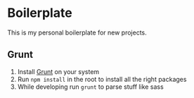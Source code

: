 Boilerplate
===========

This is my personal boilerplate for new projects.

## Grunt

1. Install [Grunt](http://gruntjs.com/getting-started) on your system
2. Run `npm install` in the root to install all the right packages
3. While developing run `grunt` to parse stuff like sass
